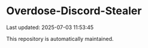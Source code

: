 # Overdose-Discord-Stealer

Last updated: 2025-07-03 11:53:45

This repository is automatically maintained.
